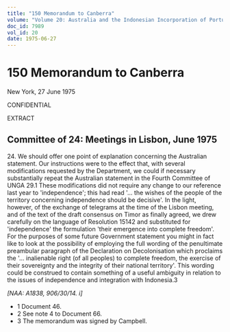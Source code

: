 ```yaml
---
title: "150 Memorandum to Canberra"
volume: "Volume 20: Australia and the Indonesian Incorporation of Portuguese Timor, 1974-1976"
doc_id: 7989
vol_id: 20
date: 1975-06-27
---
```


# 150 Memorandum to Canberra

New York, 27 June 1975

CONFIDENTIAL

EXTRACT

## Committee of 24: Meetings in Lisbon, June 1975

24\. We should offer one point of explanation concerning the Australian statement. Our instructions were to the effect that, with several modifications requested by the Department, we could if necessary substantially repeat the Australian statement in the Fourth Committee of UNGA 29.1 These modifications did not require any change to our reference last year to 'independence'; this had read '... the wishes of the people of the territory concerning independence should be decisive'. In the light, however, of the exchange of telegrams at the time of the Lisbon meeting, and of the text of the draft consensus on Timor as finally agreed, we drew carefully on the language of Resolution 15142 and substituted for 'independence' the formulation 'their emergence into complete freedom'. For the purposes of some future Government statement you might in fact like to look at the possibility of employing the full wording of the penultimate preambular paragraph of the Declaration on Decolonisation which proclaims the '... inalienable right (of all peoples) to complete freedom, the exercise of their sovereignty and the integrity of their national territory'. This wording could be construed to contain something of a useful ambiguity in relation to the issues of independence and integration with Indonesia.3

_[NAA: A1838, 906/30/14. i]_

  * 1 Document 46. 
  * 2 See note 4 to Document 66. 
  * 3 The memorandum was signed by Campbell. 


